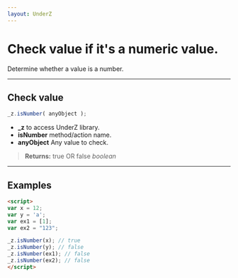 ```yaml
---
layout: UnderZ
---
```

# Check value if it's a numeric value.
Determine whether a value is a number.


***


## Check value
```js
_z.isNumber( anyObject );
```

* **_z** to access UnderZ library.
* **isNumber** method/action name.
* **anyObject** Any value to check.

> **Returns:** true OR false _boolean_


***


## Examples

```html
<script>
var x = 12;
var y = 'a';
var ex1 = [1];
var ex2 = "123";

_z.isNumber(x); // true
_z.isNumber(y); // false
_z.isNumber(ex1); // false 
_z.isNumber(ex2); // false
</script>
```
